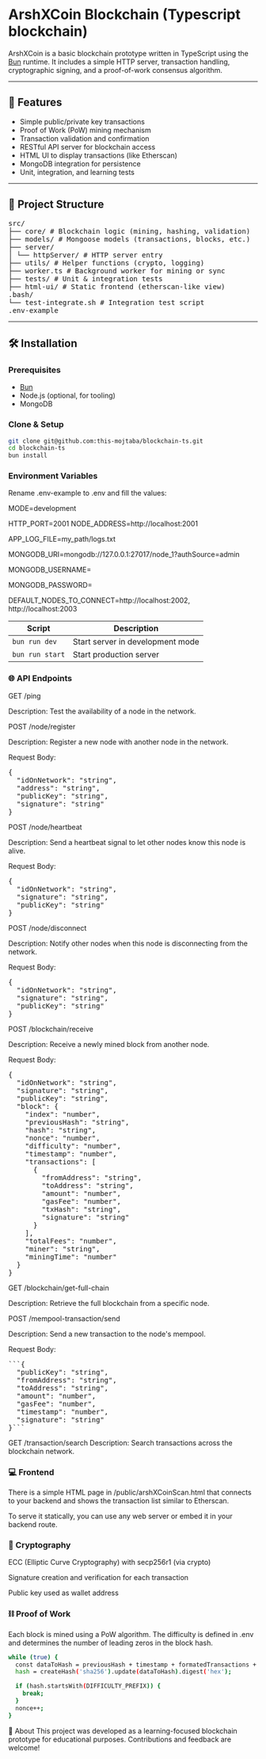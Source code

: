 # ArshXCoin Blockchain (Typescript blockchain)

ArshXCoin is a basic blockchain prototype written in TypeScript using the [Bun](https://bun.sh) runtime. It includes a
simple HTTP server, transaction handling, cryptographic signing, and a proof-of-work consensus algorithm.

---

## 🚀 Features

- Simple public/private key transactions
- Proof of Work (PoW) mining mechanism
- Transaction validation and confirmation
- RESTful API server for blockchain access
- HTML UI to display transactions (like Etherscan)
- MongoDB integration for persistence
- Unit, integration, and learning tests

---

## 📁 Project Structure

<pre>
src/
├── core/ # Blockchain logic (mining, hashing, validation)
├── models/ # Mongoose models (transactions, blocks, etc.)
├── server/
│ └── httpServer/ # HTTP server entry
├── utils/ # Helper functions (crypto, logging)
├── worker.ts # Background worker for mining or sync
├── tests/ # Unit & integration tests
├── html-ui/ # Static frontend (etherscan-like view)
.bash/
└── test-integrate.sh # Integration test script
.env-example
</pre>

---

## 🛠 Installation

### Prerequisites

- [Bun](https://bun.sh/)
- Node.js (optional, for tooling)
- MongoDB

### Clone & Setup

```bash
git clone git@github.com:this-mojtaba/blockchain-ts.git
cd blockchain-ts
bun install
```

### Environment Variables

Rename .env-example to .env and fill the values:

MODE=development

HTTP_PORT=2001 NODE_ADDRESS=http://localhost:2001

APP_LOG_FILE=my_path/logs.txt

MONGODB_URI=mongodb://127.0.0.1:27017/node_1?authSource=admin

MONGODB_USERNAME=

MONGODB_PASSWORD=

DEFAULT_NODES_TO_CONNECT=http://localhost:2002, http://localhost:2003

| Script          | Description                      |
| --------------- | -------------------------------- |
| `bun run dev`   | Start server in development mode |
| `bun run start` | Start production server          |

### 🌐 API Endpoints

GET /ping

Description: Test the availability of a node in the network.

POST /node/register

Description: Register a new node with another node in the network.

Request Body:

<pre>{
  "idOnNetwork": "string",
  "address": "string",
  "publicKey": "string",
  "signature": "string"
}</pre>

POST /node/heartbeat

Description: Send a heartbeat signal to let other nodes know this node is alive.

Request Body:

<pre>{
  "idOnNetwork": "string",
  "signature": "string",
  "publicKey": "string"
}</pre>

POST /node/disconnect

Description: Notify other nodes when this node is disconnecting from the network.

Request Body:

<pre>{
  "idOnNetwork": "string",
  "signature": "string",
  "publicKey": "string"
}</pre>

POST /blockchain/receive

Description: Receive a newly mined block from another node.

Request Body:

<pre>{
  "idOnNetwork": "string",
  "signature": "string",
  "publicKey": "string",
  "block": {
    "index": "number",
    "previousHash": "string",
    "hash": "string",
    "nonce": "number",
    "difficulty": "number",
    "timestamp": "number",
    "transactions": [
      {
        "fromAddress": "string",
        "toAddress": "string",
        "amount": "number",
        "gasFee": "number",
        "txHash": "string",
        "signature": "string"
      }
    ],
    "totalFees": "number",
    "miner": "string",
    "miningTime": "number"
  }
}</pre>

GET /blockchain/get-full-chain

Description: Retrieve the full blockchain from a specific node.

POST /mempool-transaction/send

Description: Send a new transaction to the node's mempool.

Request Body:

<pre>```{
  "publicKey": "string",
  "fromAddress": "string",
  "toAddress": "string",
  "amount": "number",
  "gasFee": "number",
  "timestamp": "number",
  "signature": "string"
}```</pre>

GET /transaction/search Description: Search transactions across the blockchain network.

### 💻 Frontend

There is a simple HTML page in /public/arshXCoinScan.html that connects to your backend and shows the transaction list
similar to Etherscan.

To serve it statically, you can use any web server or embed it in your backend route.

### 🔐 Cryptography

ECC (Elliptic Curve Cryptography) with secp256r1 (via crypto)

Signature creation and verification for each transaction

Public key used as wallet address

### ⛓ Proof of Work

Each block is mined using a PoW algorithm. The difficulty is defined in .env and determines the number of leading zeros
in the block hash.

```bash
while (true) {
  const dataToHash = previousHash + timestamp + formatedTransactions + nonce;
  hash = createHash('sha256').update(dataToHash).digest('hex');

  if (hash.startsWith(DIFFICULTY_PREFIX)) {
    break;
  }
  nonce++;
}
```

🙋 About This project was developed as a learning-focused blockchain prototype for educational purposes. Contributions
and feedback are welcome!
